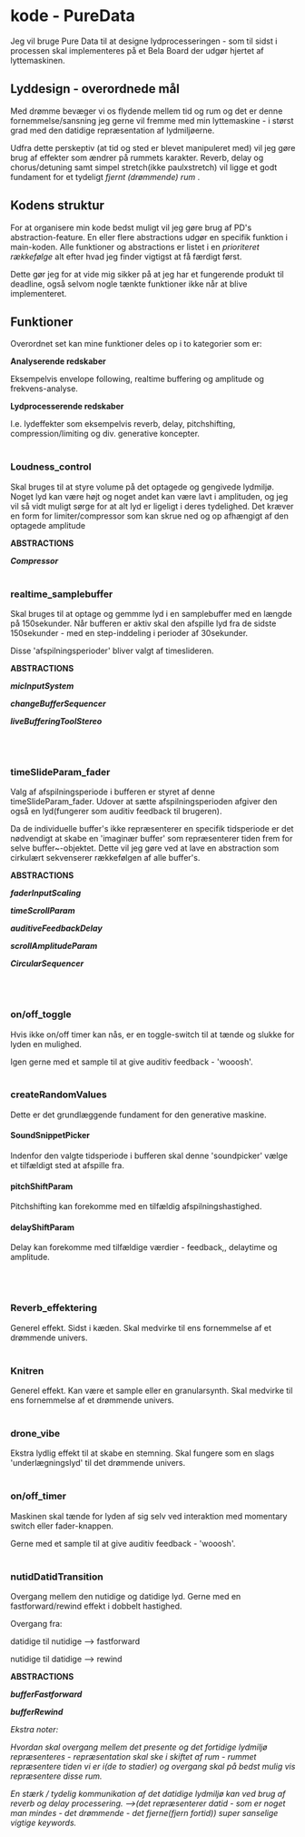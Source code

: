 # kode - PureData

Jeg vil bruge Pure Data til at designe lydprocesseringen - som til sidst i processen skal implementeres på et Bela Board der udgør hjertet af lyttemaskinen.

## Lyddesign - overordnede mål
Med drømme bevæger vi os flydende mellem tid og rum og det er denne fornemmelse/sansning jeg gerne vil fremme med min lyttemaskine - i størst grad med den datidige repræsentation af lydmiljøerne.

Udfra dette perskeptiv (at tid og sted er blevet manipuleret med) vil jeg gøre brug af effekter som ændrer på rummets karakter. Reverb, delay og chorus/detuning samt simpel stretch(ikke paulxstretch) vil ligge et godt fundament for et tydeligt <em>fjernt (drømmende) rum </em>.

## Kodens struktur

For at organisere min kode bedst muligt vil jeg gøre brug af PD's abstraction-feature. En eller flere abstractions udgør en specifik funktion i main-koden. Alle funktioner og abstractions er listet i en <em>prioriteret rækkefølge</em> alt efter hvad jeg finder vigtigst at få færdigt først.<p>
Dette gør jeg for at vide mig sikker på at jeg har et fungerende produkt til deadline, også selvom nogle tænkte funktioner ikke når at blive implementeret.

## Funktioner
Overordnet set kan mine funktioner deles op i to kategorier som er:<p>
__Analyserende redskaber__<p>
Eksempelvis envelope following, realtime buffering og amplitude og frekvens-analyse.<p>
__Lydprocesserende redskaber__<p>
I.e. lydeffekter som eksempelvis reverb, delay, pitchshifting, compression/limiting og div. generative koncepter.
<br />
<br />

### Loudness_control
Skal bruges til at styre volume på det optagede og gengivede lydmiljø. Noget lyd kan være højt og noget andet kan være lavt i amplituden, og jeg vil så vidt muligt sørge for at alt lyd er ligeligt i deres tydelighed. Det kræver en form for limiter/compressor som kan skrue ned og op afhængigt af den optagede amplitude

__ABSTRACTIONS__

<em>__Compressor__</em>
<br />
<br />

### realtime_samplebuffer
Skal bruges til at optage og gemmme lyd i en samplebuffer med en længde på 150sekunder. Når bufferen er aktiv skal den afspille lyd fra de sidste 150sekunder - med en step-inddeling i perioder af 30sekunder.<p>Disse 'afspilningsperioder' bliver valgt af timeslideren.<p>

__ABSTRACTIONS__

<em>__micInputSystem__</em><p>
<em>__changeBufferSequencer__</em><p>
<em>__liveBufferingToolStereo__</em><p>
<br />
<br />

### timeSlideParam_fader
Valg af afspilningsperiode i bufferen er styret af denne timeSlideParam_fader. Udover at sætte afspilningsperioden afgiver den også en lyd(fungerer som auditiv feedback til brugeren).<p>
Da de individuelle buffer's ikke repræsenterer en specifik tidsperiode er det nødvendigt at skabe en 'imaginær buffer' som repræsenterer tiden frem for selve buffer~-objektet. Dette vil jeg gøre ved at lave en abstraction som cirkulært sekvenserer rækkefølgen af alle buffer's.<p>

__ABSTRACTIONS__<p>

<em>__faderInputScaling__</em><p>
<em>__timeScrollParam__</em><p>
<em>__auditiveFeedbackDelay__</em><p>
<em>__scrollAmplitudeParam__</em><p>
<em>__CircularSequencer__</em><p>
<br />
<br />

### on/off_toggle
Hvis ikke on/off timer kan nås, er en toggle-switch til at tænde og slukke for lyden en mulighed. <p>
Igen gerne med et sample til at give auditiv feedback - 'wooosh'.
<br />
<br />

### createRandomValues
Dette er det grundlæggende fundament for den generative maskine.<p>

#### SoundSnippetPicker
Indenfor den valgte tidsperiode i bufferen skal denne 'soundpicker' vælge et tilfældigt sted at afspille fra.<p>

#### pitchShiftParam
Pitchshifting kan forekomme med en tilfældig afspilningshastighed.<p>

#### delayShiftParam
Delay kan forekomme med tilfældige værdier - feedback,, delaytime og amplitude.<p>
<br />
<br />

### Reverb_effektering
Generel effekt. Sidst i kæden. Skal medvirke til ens fornemmelse af et drømmende univers.
<br />
<br />

### Knitren
Generel effekt. Kan være et sample eller en granularsynth. Skal medvirke til ens fornemmelse af et drømmende univers.
<br />
<br />

### drone_vibe
Ekstra lydlig effekt til at skabe en stemning. Skal fungere som en slags 'underlægningslyd' til det drømmende univers.
<br />
<br />

### on/off_timer
Maskinen skal tænde for lyden af sig selv ved interaktion med momentary switch eller fader-knappen. <p>
Gerne med et sample til at give auditiv feedback - 'wooosh'.
<br />
<br />

### nutidDatidTransition
Overgang mellem den nutidige og datidige lyd.
Gerne med en fastforward/rewind effekt i dobbelt hastighed.<p>
Overgang fra:<p>
datidige til nutidige --> fastforward<p>
nutidige til datidige --> rewind<p>

__ABSTRACTIONS__<p>
<em>__bufferFastforward__</em><p>
<em>__bufferRewind__</em><p>

<em>Ekstra noter:<p>
Hvordan skal overgang mellem det presente og det fortidige lydmiljø repræsenteres - repræsentation skal ske i skiftet af rum - rummet repræsentere tiden vi er i(de to stadier) og overgang skal på bedst mulig vis repræsentere disse rum.<p>
En stærk / tydelig kommunikation af det datidige lydmiljø kan ved brug af reverb og delay processering. —->(det repræsenterer datid - som er noget man mindes - det drømmende - det fjerne(fjern fortid)) super sanselige vigtige keywords.</em>

